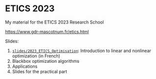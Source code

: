 # ETICS 2023
My material for the ETICS 2023 Research School

<https://www.gdr-mascotnum.fr/etics.html>

Slides:
1. [`slides/2023_ETICS_Optimisation`](./slides/2023_ETICS_Optimisation.pdf): Introduction to linear and nonlinear optimization (in French)
2. Blackbox optimization algorithms
3. Applications
4. Slides for the practical part
